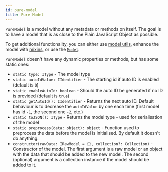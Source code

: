 ```yaml
---
id: pure-model
title: Pure Model
---
```


`PureModel` is a model without any metadata or methods on itself. The goal is to have a model that is as close to the Plain JavaScript Object as possible.

To get additional functionality, you can either use [model utils](model-utils), enhance the model with [mixins](mixins), or use the [`Model`](model).

`PureModel` doesn't have any dynamic properties or methods, but has some static ones:

- `static type: IType` - The model type
- `static autoIdValue: IIdentifier` - The starting id if auto ID is enabled (default is `0`)
- `static enableAutoId: boolean` - Should the auto ID be generated if no ID is provided (default is `true`)
- `static getAutoId(): IIdentifier` - Returns the next auto ID. Default behaviour is to decrease the `autoIdValue` by one each time (first model has id `-1`, the second one `-2`, etc.)
- `static toJSON(): IType` - Returns the model type - used for serialisation of the model
- `static preprocess(data: object): object` - Function used to preprocess the data before the model is initialised. By default it doesn't do anything.
- `constructor(rawData: IRawModel = {}, collection?: Collection)` - Constructor of the model. The first argument is a raw model or an object with the data that should be added to the new model. The second (optional) argument is a collection instance if the model should be added to it.

